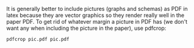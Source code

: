 It is generally better to include pictures (graphs and schemas) as PDF in latex
because they are vector graphics so they render really well in the paper PDF.
To get rid of whatever margin a picture in PDF has (we don't want any when
including the picture in the paper), use pdfcrop:
```
pdfcrop pic.pdf pic.pdf
```

